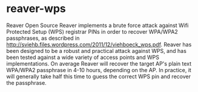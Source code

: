 # reaver-wps
Reaver Open Source
Reaver implements a brute force attack against Wifi Protected Setup (WPS) registrar PINs in order to recover WPA/WPA2 passphrases, as described in http://sviehb.files.wordpress.com/2011/12/viehboeck_wps.pdf.  Reaver has been designed to be a robust and practical attack against WPS, and has been tested against a wide variety of access points and WPS implementations.  On average Reaver will recover the target AP's plain text WPA/WPA2 passphrase in 4-10 hours, depending on the AP. In practice, it will generally take half this time to guess the correct WPS pin and recover the passphrase.
